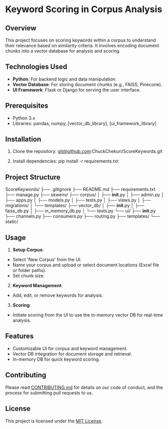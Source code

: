 # Keyword Scoring in Corpus Analysis

## Overview
This project focuses on scoring keywords within a corpus to understand their relevance based on similarity criteria. It involves encoding document chunks into a vector database for analysis and scoring.

## Technologies Used
- **Python**: For backend logic and data manipulation.
- **Vector Database**: For storing document chunks (e.g., FAISS, Pinecone).
- **UI Framework**: Flask or Django for serving the user interface.

## Prerequisites
- Python 3.x
- Libraries: pandas, numpy, [vector_db_library], [ui_framework_library]

## Installation
1. Clone the repository: git@github.com:ChuckChekuri/ScoreKeywords.git

2. Install dependencies:
   pip install -r requirements.txt


## Project Structure
ScoreKeywords/
├── .gitignore
├── README.md
├── requirements.txt
├── manage.py
├── skwenv/
├── corpus/
│   ├── __init__.py
│   ├── admin.py
│   ├── apps.py
│   ├── models.py
│   ├── tests.py
│   ├── views.py
│   ├── migrations/
│   └── templates/
├── vector_db/
│   ├── __init__.py
│   ├── faiss_db.py
│   ├── in_memory_db.py
│   └── tests.py
└── ui/
    ├── __init__.py
    ├── channels.py
    ├── consumers.py
    ├── routing.py
    ├── templates/
    └── static/

## Usage
1. **Setup Corpus**:
- Select 'New Corpus' from the UI.
- Name your corpus and upload or select document locations (Excel file or folder paths).
- Set chunk size.

2. **Keyword Management**:
- Add, edit, or remove keywords for analysis.

3. **Scoring**:
- Initiate scoring from the UI to use the in-memory vector DB for real-time analysis.

## Features
- Customizable UI for corpus and keyword management.
- Vector DB integration for document storage and retrieval.
- In-memory DB for quick keyword scoring.

## Contributing
Please read [CONTRIBUTING.md](link-to-contributing) for details on our code of conduct, and the process for submitting pull requests to us.

## License
This project is licensed under the [MIT License](LICENSE.md).